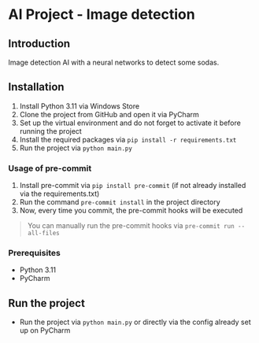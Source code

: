﻿# AI Project - Image detection

## Introduction

Image detection AI with a neural networks to detect some sodas.

## Installation

1. Install Python 3.11 via Windows Store
2. Clone the project from GitHub and open it via PyCharm
3. Set up the virtual environment and do not forget to activate it before running the project
4. Install the required packages via `pip install -r requirements.txt`
5. Run the project via `python main.py`

### Usage of pre-commit

1. Install pre-commit via `pip install pre-commit` (if not already installed via the requirements.txt)
2. Run the command `pre-commit install` in the project directory
3. Now, every time you commit, the pre-commit hooks will be executed

> You can manually run the pre-commit hooks via `pre-commit run --all-files`

### Prerequisites

- Python 3.11
- PyCharm

## Run the project

- Run the project via `python main.py` or directly via the config already set up on PyCharm
